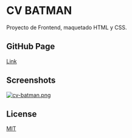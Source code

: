# CV BATMAN

Proyecto de Frontend, maquetado HTML y CSS.

## GitHub Page

[Link](https://karvaroz.github.io/cv-batman/)

## Screenshots

[![cv-batman.png](https://i.postimg.cc/GtGL5YnZ/cv-batman.png)](https://postimg.cc/RJCx3WFR)


## License

[MIT](https://choosealicense.com/licenses/mit/)
